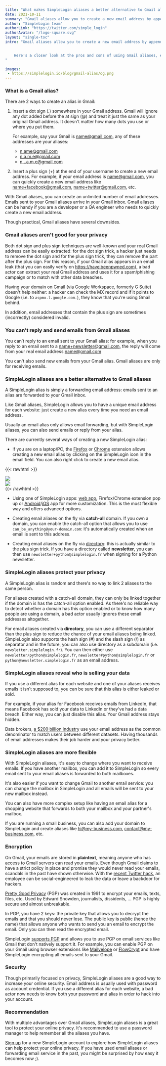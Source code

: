 ```yaml
---
title: "What makes SimpleLogin aliases a better alternative to Gmail aliases"
date: 2021-10-11
summary: "Gmail aliases allow you to create a new email address by appending the plus sign(**+**) or dot sign (**.**) to your current Gmail address. A closer look at its pros and cons."
author: "SimpleLogin team"
authorLink: "https://twitter.com/simple_login"
authorAvatar: "/logo-square.svg"
layout: "single-toc"
intro: "Gmail aliases allow you to create a new email address by appending the plus sign(**+**) or dot sign (**.**) to your current Gmail address. 

    
    Here's a closer look at the pros and cons of using Gmail aliases, especially when compared with SimpleLogin aliases.
"

images:
 - https://simplelogin.io/blog/gmail-alias/og.png
---
```


### What is a Gmail alias?

There are 2 ways to create an alias in Gmail:

1) Insert a dot sign (.) somewhere in your Gmail address. Gmail will ignore any dot added before the at sign (@) and treat it just the same as your original Gmail address. It doesn't matter how many dots you use or where you put them.

    For example, say your Gmail is name@gmail.com, any of these addresses are your aliases:
    - n.ame@gmail.com
    - n.a.m.e@gmail.com
    - n...a.m.e@gmail.com
    


2) Insert a plus sign (+) at the end of your username to create a new email address. For example, if your email address is name@gmail.com, you can quickly create a new email address like name+facebook@gmail.com, name+twitter@gmail.com, etc.

With Gmail aliases, you can create an unlimited number of email addresses. Emails sent to your Gmail aliases arrive in your Gmail inbox. Gmail aliases can be handy if you are a developer or a QA engineer who needs to quickly create a new email address.

Though practical, Gmail aliases have several downsides.

### Gmail aliases aren't good for your privacy

Both dot sign and plus sign techniques are well-known and your real Gmail address can be easily extracted: for the dot sign trick, a hacker just needs to remove the dot sign and for the plus sign trick, they can remove the part after the plus sign. For this reason, if your Gmail alias appears in an email leak (that you can easily verify on https://haveibeenpwned.com), a bad actor can extract your real Gmail address and uses it for a spam/phishing campaign or to match with other data breaches.

Having your domain on Gmail (via Google Workspace, formerly G Suite) doesn't help neither: a hacker can check the MX record and if it points to Google (i.e. to `aspmx.l.google.com.`), they know that you're using Gmail behind.

In addition, email addresses that contain the plus sign are sometimes (incorrectly) considered invalid. 

### You can't reply and send emails from Gmail aliases

You can’t reply to an email sent to your Gmail alias: for example, when you reply to an email sent to a name+newsletter@gmail.com, the reply will come from your real email address name@gmail.com

You can't also send new emails from your Gmail alias. Gmail aliases are only for receiving emails.


### SimpleLogin aliases are a better alternative to Gmail aliases

A SimpleLogin alias is simply a forwarding email address: emails sent to an alias are forwarded to your Gmail inbox.

Like Gmail aliases, SimpleLogin allows you to have a unique email address for each website: just create a new alias every time you need an email address.

Usually an email alias only allows email forwarding, but with SimpleLogin aliases, you can also send emails or reply from your alias.

There are currently several ways of creating a new SimpleLogin alias:

- If you are on a laptop/PC, the [Firefox](https://addons.mozilla.org/firefox/addon/simplelogin/) or [Chrome](https://chrome.google.com/webstore/detail/dphilobhebphkdjbpfohgikllaljmgbn) extension allows creating a new email alias by clicking on the SimpleLogin icon in the email field. You can also right click to create a new email alias.

{{< rawhtml >}}
<div class="row mb-3">
    <div class="col">
        <img src="/images/one-click-alias.gif">
    </div>
    <div class="col">
        <img src="/blog/gmail-alias/right-click.png" style="max-width: 200px">
    </div>
</div>
{{< /rawhtml >}}


- Using one of SimpleLogin apps: [web app](https://app.simplelogin.io), Firefox/Chrome extension pop up or [Android](https://play.google.com/store/apps/details?id=io.simplelogin.android)/[iOS](https://apps.apple.com/app/id1494359858) app for more customization. This is the most flexible way and offers advanced options.

- Creating email aliases on the fly via **catch-all** domain. If you own a domain, you can enable the catch-all option that allows you to use `can_be_anything@your-domain.com`: it's automatically created when an email is sent to this address.

- Creating email aliases on the fly via [directory](/blog/alias-directory/): this is actually similar to the plus sign trick. If you have a directory called **newsletter**, you can then use `newsletter+python@simplelogin.fr` when signing for a Python newsletter.

### SimpleLogin aliases protect your privacy

A SimpleLogin alias is random and there's no way to link 2 aliases to the same person.

For aliases created with a catch-all domain, they can only be linked together if the domain is has the catch-all option enabled. As there's no reliable way to detect whether a domain has this option enabled or to know how many people are using a domain, a bad actor usually ignores these email addresses altogether.

For email aliases created via **directory**, you can use a different separator than the plus sign to reduce the chance of your email aliases being linked. SimpleLogin also supports the hash sign (#) and the slash sign (/) as separator and in the future, you can also use directory as a subdomain (i.e. `newsletter.simplelogin.fr`). You can then either use `newsletter/python@simplelogin.fr`, `newsletter#python@simplelogin.fr` or `python@newsletter.simplelogin.fr` as an email address.

### SimpleLogin aliases reveal who is selling your data

If you use a different alias for each website and one of your aliases receives emails it isn't supposed to, you can be sure that this alias is either leaked or sold.

For example, if your alias for Facebook receives emails from LinkedIn, that means Facebook has sold your data to LinkedIn or they've had a data breach. Either way, you can just disable this alias. Your Gmail address stays hidden.

Data brokers, [a $200 billion industry](https://www.webfx.com/blog/general/what-are-data-brokers-and-what-is-your-data-worth-infographic/) use your email address as the common denominator to match users between different datasets. Having thousands of email addresses makes their job harder and your privacy better.

### SimpleLogin aliases are more flexible

With SimpleLogin aliases, it's easy to change where you want to receive emails. If you have another mailbox, you can add it to SimpleLogin so every email sent to your email aliases is forwarded to both mailboxes.

It's also easier if you want to change Gmail to another email service: you can change the mailbox in SimpleLogin and all emails will be sent to your new mailbox instead.

You can also have more complex setup like having an email alias for a shopping website that forwards to both your mailbox and your partner's mailbox. 

If you are running a small business, you can also add your domain to SimpleLogin and create aliases like hi@my-business.com, contact@my-business.com, etc.


### Encryption

On Gmail, your emails are stored in **plaintext**, meaning anyone who has access to Gmail servers can read your emails. Even though Gmail claims to have a strict policy in place and promise they would never read your emails, scandals in the past have shown otherwise. With the [recent Twitter hack](https://blog.twitter.com/en_us/topics/company/2020/an-update-on-our-security-incident.html), an employee can be social-engineered to leak the data or leave a backdoor for hackers.

[Pretty Good Privacy](https://en.wikipedia.org/wiki/Pretty_Good_Privacy) (PGP) was created in 1991 to encrypt your emails, texts, files, etc. Used by Edward Snowden, journalists, dissidents, ... PGP is highly secure and almost unbreakable.

In PGP, you have 2 keys: the private key that allows you to decrypt the emails and that you should never lose. The public key is public (hence the name) that allows anyone who wants to send you an email to encrypt the email. Only you can then read the encrypted email.

SimpleLogin [supports PGP](/blog/introducing-pgp/) and allows you to use PGP on email services like Gmail that don't natively support it. For example, you can enable PGP on your Gmail using browser extensions like [Mailvelope](https://www.mailvelope.com/en) or [FlowCrypt](https://flowcrypt.com) and have SimpleLogin encrypting all emails sent to your Gmail.

### Security

Though primarily focused on privacy, SimpleLogin aliases are a good way to increase your online security. Email address is usually used with password as account credential. If you use a different alias for each website, a bad actor now needs to know both your password and alias in order to hack into your account.

### Recommendation

With multiple advantages over Gmail aliases, SimpleLogin aliases is a great tool to protect your online privacy. It's recommended to use a password manager to help remember all the aliases you have.

[Sign up](https://app.simplelogin.io/auth/register) for a new SimpleLogin account to explore how SimpleLogin aliases can help protect your online privacy. If you have used email aliases or forwarding email service in the past, you might be surprised by how easy it becomes now ;).

